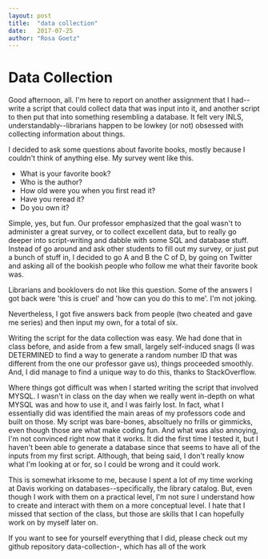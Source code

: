 ```yaml
---
layout: post
title:  "data collection"
date:   2017-07-25 
author: "Rosa Goetz"
---
```


# Data Collection 

Good afternoon, all. I'm here to report on another assignment that I had--write a script that could collect data that was input into it, and another script to then put that into something resembling a database. It felt very INLS, understandably--librarians happen to be lowkey (or not) obsessed with collecting information about things. 

I decided to ask some questions about favorite books, mostly because I couldn't think of anything else. My survey went like this. 

* What is your favorite book? 
* Who is the author? 
* How old were you when you first read it? 
* Have you reread it? 
* Do you own it? 

Simple, yes, but fun. Our professor emphasized that the goal wasn't to administer a great survey, or to collect excellent data, but to really go deeper into script-writing and dabble with some SQL and database stuff. Instead of go around and ask other students to fill out my survey, or just put a bunch of stuff in, I decided to go A and B the C of D, by going on Twitter and asking all of the bookish people who follow me what their favorite book was. 

Librarians and booklovers do not like this question. Some of the answers I got back were 'this is cruel' and 'how can you do this to me'. I'm not joking. 

Nevertheless, I got five answers back from people (two cheated and gave me series) and then input my own, for a total of six. 

Writing the script for the data collection was easy. We had done that in class before, and aside from a few small, largely self-induced snags (I was DETERMINED to find a way to generate a random number ID that was different from the one our professor gave us), things proceeded smoothly. And, I did manage to find a unique way to do this, thanks to StackOverflow. 

Where things got difficult was when I started writing the script that involved MYSQL. I wasn't in class on the day when we really went in-depth on what MYSQL was and how to use it, and I was fairly lost. In fact, what I essentially did was identified the main areas of my professors code and built on those. My script was bare-bones, absoltuely no frills or gimmicks, even though those are what make coding fun. And what was also annoying, I'm not convinced right now that it works. It did the first time I tested it, but I haven't been able to generate a database since that seems to have all of the inputs from my first script. Although, that being said, I don't really know what I'm looking at or for, so I could be wrong and it could work. 

This is somewhat irksome to me, because I spent a lot of my time working at Davis working on databases--specifically, the library catalog. But, even though I work with them on a practical level, I'm not sure I understand how to create and interact with them on a more conceptual level. I hate that I missed that section of the class, but those are skills that I can hopefully work on by myself later on. 

If you want to see for yourself everything that I did, please check out my github repository data-collection-, which has all of the work